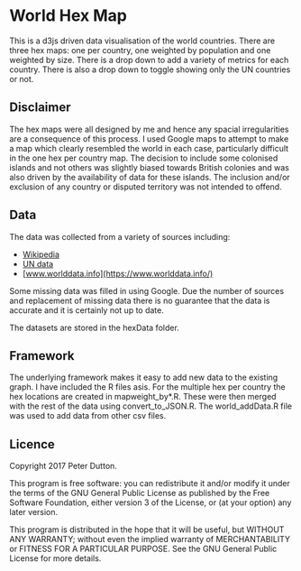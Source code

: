 # World Hex Map

This is a d3js driven data visualisation of the world countries. There are three hex maps: one per country, one weighted by population and one weighted by size. There is a drop down to add a variety of metrics for each country. There is also a drop down to toggle showing only the UN countries or not.

## Disclaimer

The hex maps were all designed by me and hence any spacial irregularities are a consequence of this process. I used Google maps to attempt to make a map which clearly resembled the world in each case, particularly difficult in the one hex per country map. The decision to include some colonised islands and not others was slightly biased towards British colonies and was also driven by the availability of data for these islands. The inclusion and/or exclusion of any country or disputed territory was not intended to offend.

## Data

The data was collected from a variety of sources including:

- [Wikipedia](https://en.wikipedia.org/wiki/List_of_countries_and_dependencies_by_area)
- [UN data](http://data.un.org/)
- [www.worlddata.info](https://www.worlddata.info/)

Some missing data was filled in using Google. Due the number of sources and replacement of missing data there is no guarantee that the data is accurate and it is certainly not up to date.

The datasets are stored in the hexData folder.

## Framework

The underlying framework makes it easy to add new data to the existing graph. I have included the R files asis. For the multiple hex per country the hex locations are created in mapweight_by*.R. These were then merged with the rest of the data using convert_to_JSON.R. The world_addData.R file was used to add data from other csv files.

## Licence

Copyright 2017 Peter Dutton.

This program is free software: you can redistribute it and/or modify it under the terms of the GNU General Public License as published by the Free Software Foundation, either version 3 of the License, or (at your option) any later version.

This program is distributed in the hope that it will be useful, but WITHOUT ANY WARRANTY; without even the implied warranty of MERCHANTABILITY or FITNESS FOR A PARTICULAR PURPOSE.  See the GNU General Public License for more details.